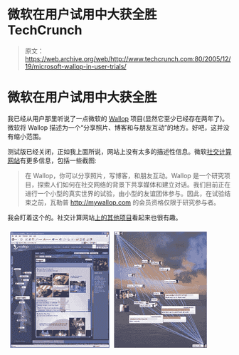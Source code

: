 # 微软在用户试用中大获全胜 TechCrunch

> 原文：<https://web.archive.org/web/http://www.techcrunch.com:80/2005/12/19/microsoft-wallop-in-user-trials/>

# 微软在用户试用中大获全胜

我已经从用户那里听说了一点微软的 [Wallop](https://web.archive.org/web/20221129104912/http://mywallop.com/) 项目(显然它至少已经存在两年了)。微软将 Wallop 描述为一个“分享照片、博客和与朋友互动”的地方。好吧，这并没有缩小范围。

测试版已经关闭，正如我上面所说，网站上没有太多的描述性信息。微软[社交计算网站](https://web.archive.org/web/20221129104912/http://www.research.microsoft.com/scg/)有更多信息，包括一些截图:

> 在 Wallop，你可以分享照片，写博客，和朋友互动。Wallop 是一个研究项目，探索人们如何在社交网络的背景下共享媒体和建立对话。我们目前正在进行一个小型的真实世界的试验，由小型的友谊团体参与。因此，在试验结束之前，瓦勒普 http://mywallop.com 的会员资格仅限于研究参与者。

我会盯着这个的。社交计算网站[上的其他项目](https://web.archive.org/web/20221129104912/http://www.research.microsoft.com/scg/)看起来也很有趣。

![](img/3151070e71a0719d978731b3bca202f7.png)